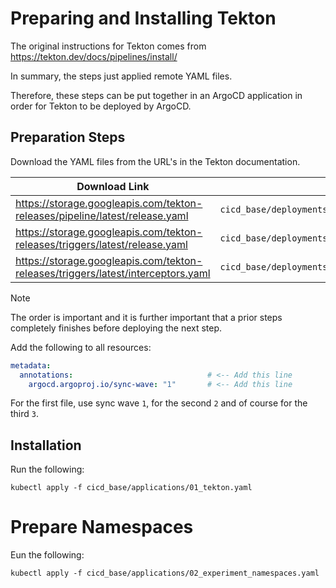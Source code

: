 # Preparing and Installing Tekton

The original instructions for Tekton comes from https://tekton.dev/docs/pipelines/install/

In summary, the steps just applied remote YAML files.

Therefore, these steps can be put together in an ArgoCD application in order for Tekton to be deployed by ArgoCD.

## Preparation Steps

Download the YAML files from the URL's in the Tekton documentation.

| Download Link                                                                    | Target File                                                         |
|----------------------------------------------------------------------------------|---------------------------------------------------------------------|
| https://storage.googleapis.com/tekton-releases/pipeline/latest/release.yaml      | `cicd_base/deployments/tekton/01_tekton_pipeline.yaml`              |
| https://storage.googleapis.com/tekton-releases/triggers/latest/release.yaml      | `cicd_base/deployments/tekton/02_tekton_triggers.yaml`              |
| https://storage.googleapis.com/tekton-releases/triggers/latest/interceptors.yaml | `cicd_base/deployments/tekton/03_tekton_triggets_interceptors.yaml` |

> [!NOTE]
> The order is important and it is further important that a prior steps completely finishes before deploying the next step.

Add the following to all resources:

```yaml
metadata:
  annotations:                              # <-- Add this line
    argocd.argoproj.io/sync-wave: "1"       # <-- Add this line
```

For the first file, use sync wave `1`, for the second `2` and of course for the third `3`.

## Installation

Run the following:

```shell
kubectl apply -f cicd_base/applications/01_tekton.yaml
```

# Prepare Namespaces

Eun the following:

```shell
kubectl apply -f cicd_base/applications/02_experiment_namespaces.yaml
```

